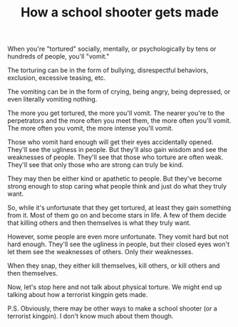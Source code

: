 ﻿---
layout: post
title: "How a school shooter gets made"
---

When you're "tortured" socially, mentally, or psychologically by tens or hundreds of people, you'll "vomit."

The torturing can be in the form of bullying, disrespectful behaviors, exclusion, excessive teasing, etc.

The vomiting can be in the form of crying, being angry, being depressed, or even literally vomiting nothing.

The more you get tortured, the more you'll vomit. The nearer you're to the perpetrators and the more often you meet them, the more often you'll vomit. The more often you vomit, the more intense you'll vomit.

Those who vomit hard enough will get their eyes accidentally opened. They'll see the ugliness in people. But they'll also gain wisdom and see the weaknesses of people. They'll see that those who torture are often weak. They'll see that only those who are strong can truly be kind.

They may then be either kind or apathetic to people. But they've become strong enough to stop caring what people think and just do what they truly want.

So, while it's unfortunate that they get tortured, at least they gain something from it. Most of them go on and become stars in life. A few of them decide that killing others and then themselves is what they truly want.

However, some people are even more unfortunate. They vomit hard but not hard enough. They'll see the ugliness in people, but their closed eyes won't let them see the weaknesses of others. Only their weaknesses.

When they snap, they either kill themselves, kill others, or kill others and then themselves.

Now, let's stop here and not talk about physical torture. We might end up talking about how a terrorist kingpin gets made.

P.S. Obviously, there may be other ways to make a school shooter (or a terrorist kingpin). I don't know much about them though.